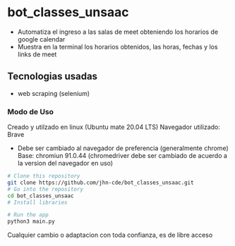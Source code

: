 # bot_classes_unsaac
 - Automatiza el ingreso a las salas de meet obteniendo los horarios de google calendar
 - Muestra en la terminal los horarios obtenidos, las horas, fechas y los links de meet

## Tecnologias usadas
 - web scraping (selenium)
 
### Modo de Uso
Creado y utilzado en linux (Ubuntu mate 20.04 LTS)
Navegador utilizado: Brave
 - Debe ser cambiado al navegador de preferencia (generalmente chrome)
Base: chromiun 91.0.44 (chromedriver debe ser cambiado de acuerdo a la version del navegador en uso)
```bash
# Clone this repository
git clone https://github.com/jhn-cde/bot_classes_unsaac.git
# Go into the repository
cd bot_classes_unsaac
# Install libraries

# Run the app
python3 main.py
```
Cualquier cambio o adaptacion con toda confianza, es de libre acceso
